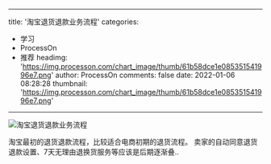 
---
title: '淘宝退货退款业务流程'
categories: 
 - 学习
 - ProcessOn
 - 推荐
headimg: 'https://img.processon.com/chart_image/thumb/61b58dce1e085351541996e7.png'
author: ProcessOn
comments: false
date: 2022-01-06 08:28:28
thumbnail: 'https://img.processon.com/chart_image/thumb/61b58dce1e085351541996e7.png'
---

<div>   
<img class="thumb" alt="淘宝退货退款业务流程" src="https://img.processon.com/chart_image/thumb/61b58dce1e085351541996e7.png" referrerpolicy="no-referrer">
<p>淘宝最初的退货退款流程，比较适合电商初期的退货流程。
卖家的自动同意退货退款设置、7天无理由退换货服务等应该是后期逐渐叠..</p>  
</div>
            